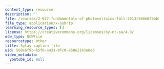 ```yaml
---
content_type: resource
description: ''
file: /courses/2-627-fundamentals-of-photovoltaics-fall-2013/560e6f9bb5f6a4310fc0858e2143e6e3_c4jP3XCZ4Sw.srt
file_type: application/x-subrip
learning_resource_types: []
license: https://creativecommons.org/licenses/by-nc-sa/4.0/
ocw_type: OCWFile
resourcetype: Other
title: 3play caption file
uid: 560e6f9b-b5f6-a431-0fc0-858e2143e6e3
video_metadata:
  youtube_id: null
---
```


